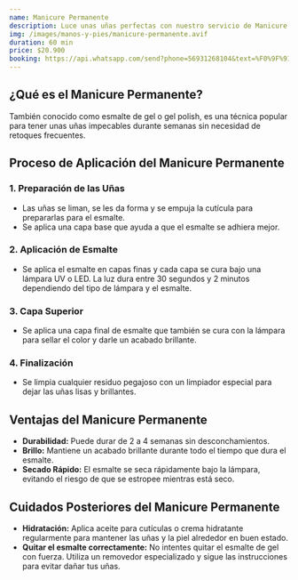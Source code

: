 ```yaml
---
name: Manicure Permanente
description: Luce unas uñas perfectas con nuestro servicio de Manicure Permanente. Disfruta de un acabado duradero y elegante, ideal para mantener tus manos siempre bien cuidadas con un tratamiento profesional.
img: /images/manos-y-pies/manicure-permanente.avif
duration: 60 min
price: $20.900
booking: https://api.whatsapp.com/send?phone=56931268104&text=%F0%9F%91%8B%F0%9F%8F%BB%20%C2%A1Hola!%20Quisiera%20agendar%20una%20hora%20para%20el%20manicure%20permanente.
---
```


## ¿Qué es el Manicure Permanente?

También conocido como esmalte de gel o gel polish, es una técnica popular para tener unas uñas impecables durante semanas sin necesidad de retoques frecuentes.

## Proceso de Aplicación del Manicure Permanente

### 1. Preparación de las Uñas

- Las uñas se liman, se les da forma y se empuja la cutícula para prepararlas para el esmalte.
- Se aplica una capa base que ayuda a que el esmalte se adhiera mejor.

### 2. Aplicación de Esmalte

- Se aplica el esmalte en capas finas y cada capa se cura bajo una lámpara UV o LED. La luz dura entre 30 segundos y 2 minutos dependiendo del tipo de lámpara y el esmalte.

### 3. Capa Superior

- Se aplica una capa final de esmalte que también se cura con la lámpara para sellar el color y darle un acabado brillante.

### 4. Finalización

- Se limpia cualquier residuo pegajoso con un limpiador especial para dejar las uñas lisas y brillantes.

## Ventajas del Manicure Permanente

- **Durabilidad:** Puede durar de 2 a 4 semanas sin desconchamientos.
- **Brillo:** Mantiene un acabado brillante durante todo el tiempo que dura el esmalte.
- **Secado Rápido:** El esmalte se seca rápidamente bajo la lámpara, evitando el riesgo de que se estropee mientras está seco.

## Cuidados Posteriores del Manicure Permanente

- **Hidratación:** Aplica aceite para cutículas o crema hidratante regularmente para mantener las uñas y la piel alrededor en buen estado.
- **Quitar el esmalte correctamente:** No intentes quitar el esmalte de gel con fuerza. Utiliza un removedor especializado y sigue las instrucciones para evitar dañar tus uñas.
